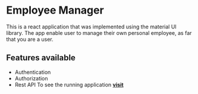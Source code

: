 # Employee Manager
This is a react application that was implemented using the material UI library. The app enable user to manage their own personal employee, as far that you are a user.

## Features available  
* Authentication
* Authorization
* Rest API
To see the running application [**visit**](https://uzezijephter-employee-manager.herokuapp.com "Employee Manager")